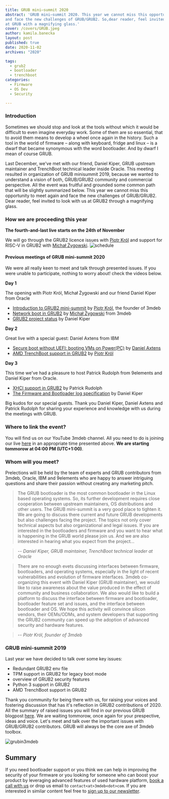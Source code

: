 ```yaml
---
title: GRUB mini–summit 2020
abstract: 'GRUB mini–summit 2020. This year we cannot miss this opportunity to meet again
and face the new challenges of GRUB/GRUB2. So,dear reader, feel invited to look
at GRUB with a magnifying glass.'
cover: /covers/GRUB.jpeg
author: kamila.banecka
layout: post
published: true
date: 2020-11-02
archives: "2020"

tags:
  - grub2
  - bootloader
  - trenchboot
categories:
  - Firmware
  - OS Dev
  - Security

---
```

### Introduction
 Sometimes we should stop and look at the tools without which it would be
 difficult to even imagine everyday work. Some of them are so essential, that to
 avoid them means to develop a wheel once again in the history. Such a tool in
 the world of firmware – along with keyboard, fridge and linux – is a dwarf that
 became synonymous with the word bootloader. And by dwarf I mean of course GRUB.

 Last December, we've met with our friend, Daniel Kiper, GRUB upstream
 maintainer and TrenchBoot technical leader inside Oracle. This meeting resulted
 in organization of GRUB minisummit 2019, because we wanted to understand a
 vision of both, GRUB/GRUB2 community and commercial perspective. All the event
 was fruitful and grounded some common path that will be slightly summarized
 below. This year we cannot miss this opportunity to meet again and face the
 new challenges of GRUB/GRUB2. Dear reader, feel invited to look with us at GRUB2
 through a magnifying glass.

### How we are proceeding this year

**The fourth-and-last live starts on the 24th of November**

We will go through the GRUB2 licence issues with [Piotr Król](https://twitter.com/pietrushnic) and support for RISC-V in GRUB2 with [Michał Żygowski](https://twitter.com/_miczyg_).
![schedule](/img/Grub24.11.png)

#### Previous meetings of GRUB mini-summit 2020
 We were all really keen to meet and talk through presented issues. If
 you were unable to participate, nothing to worry about! check the videos below.

**Day 1**

The opening with Piotr Król, Michał Żygowski and our friend Daniel Kiper from Oracle

* [Introduction to GRUB2 mini-summit](https://youtu.be/LEcM5C5hdjs?t=12) by [Piotr Król](https://twitter.com/pietrushnic), the founder of 3mdeb
* [Network boot in GRUB2](https://youtu.be/LEcM5C5hdjs?t=673) by [Michał Żygowski](https://twitter.com/_miczyg_) from 3mdeb
* [GRUB2 project status](https://youtu.be/LEcM5C5hdjs?t=3098) by Daniel Kiper

**Day 2**

Great live with a special guest: Daniel Axtens from IBM

* [Secure boot without UEFI: booting VMs on Power(PC)](https://youtu.be/u0sK6j-pQeM?t=53) by [Daniel Axtens]()
* [AMD TrenchBoot support in GRUB2](https://youtu.be/u0sK6j-pQeM?t=2799) by [Piotr Król]()

**Day 3**

This time we've had a pleasure to host Patrick Rudolph from 9elements and Daniel Kiper from Oracle.

* [XHCI support in GRUB2](https://youtu.be/SSrFv4a-zgU?t=61) by Patrick Rudolph
* [The Firmware and Bootloader log specification](https://youtu.be/SSrFv4a-zgU?t=2873) by Daniel Kiper

Big kudos for our special guests. Thank you Daniel Kiper, Daniel Axtens and
Patrick Rudolph for sharing your experience and knowledge with us during the
meetings with GRUB.

### Where to link the event?

You will find us on our YouTube 3mdeb channel. All you need to do is joining our
live [here](https://www.youtube.com/channel/UC_djHbyjuJvhVjfT18nyqmQ/live ) in
an appropriate time presented above. **We are starting tommorow
at 04:00 PM (UTC+1:00)**.

### Whom will you meet?
Prelections will be held by the team of experts and GRUB contributors from
3mdeb, Oracle, IBM and 9elements who are happy to answer intriguing questions and
share their passion without creating any marketing pitch.

> The GRUB bootloader is the most common bootloader in the Linux based operating
systems. So, its further development requires close cooperation between
upstream maintainers, OS distributions and other users. The GRUB mini-summit is
a very good place to tighten it. We are going to discuss there current and
future GRUB developments but also challenges facing the project. The topics not
only cover technical aspects but also organizational and legal issues. If you
are interested in the bootloaders and firmware and you want to hear what is
happening in the GRUB world please join us. And we are also interested in
hearing what you expect from the project...

> -- <cite>Daniel Kiper, GRUB maintainer,
TrenchBoot technical leader at Oracle</cite>

> There are no enough evets discussing interfaces between firmware, bootloaders,
and operating systems, especially in the light of recent vulnerabilities and
evolution of firmware interfaces. 3mdeb co-organizing this event with Daniel
Kiper (GRUB maintainer), we would like to raise awareness about the value
produced in the effect of community and business collaboration. We also would
like to build a platform to discuss the interface between firmware and
bootloader, bootloader feature set and issues, and the interface between
bootloader and OS. We hope this activity will convince silicon vendors, their
OEMs/ODMs, and system developers that supporting the GRUB2 community can speed
up the adoption of advanced security and hardware features.

> -- <cite>Piotr Król, founder of 3mdeb</cite>

### GRUB mini-summit 2019

Last year we have decided to talk over some key issues:

* Redundant GRUB2 env file
* TPM support in GRUB2 for legacy boot mode
* overview of GRUB2 security features
* Python 3 support in GRUB2
* AMD TrenchBoot support in GRUB2

Thank you community for being there with us, for raising your voices and
fostering discussion that has it's reflection in GRUB2 contributions of 2020.
All the summary of raised issues you will find in our previous GRUB blogpost
[here](https://blog.3mdeb.com/2020/2020-02-19-grub2_and_3mdeb_minisummit/). We
are waiting tommorow, once again for your prespective, ideas and voice. Let's
meet and talk over the important issues with GRUB/GRUB2 contributors. GRUB will
always be the core axe of 3mdeb toolbox.

![grubin3mdeb](/img/GRUBin3mdeb.png)

## Summary

If you need bootloader support or you think we can help in improving the
security of your firmware or you looking for someone who can boost your product
by leveraging advanced features of used hardware platform, [book a call with
us](https://calendly.com/3mdeb/consulting-remote-meeting) or drop us email to
`contact<at>3mdeb<dot>com`. If you are interested in similar content feel free
to [sign up to our newsletter](http://eepurl.com/doF8GX).

